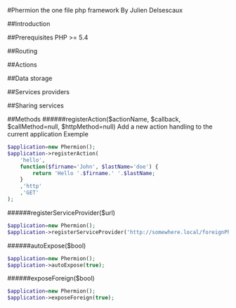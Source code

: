 #Phermion the one file php framework
By Julien Delsescaux

##Introduction

##Prerequisites
PHP >= 5.4


##Routing

##Actions

##Data storage

##Services providers

##Sharing services




##Methods
######registerAction($actionName, $callback, $callMethod=null, $httpMethod=null)
Add a new action handling to the current application
Exemple
```php
$application=new Phermion();
$application->registerAction(
	'hello',
	function($firname='John', $lastName='doe') {
		return 'Hello '.$firname.' '.$lastName;
	}
	,'http'
	,'GET'
);
```


######registerServiceProvider($url)
```php
$application=new Phermion();
$application->registerServiceProvider('http://somewhere.local/foreignPhermion.php');
```
######autoExpose($bool)
```php
$application=new Phermion();
$application->autoExpose(true);
```
######exposeForeign($bool)
```php
$application=new Phermion();
$application->exposeForeign(true);
```



